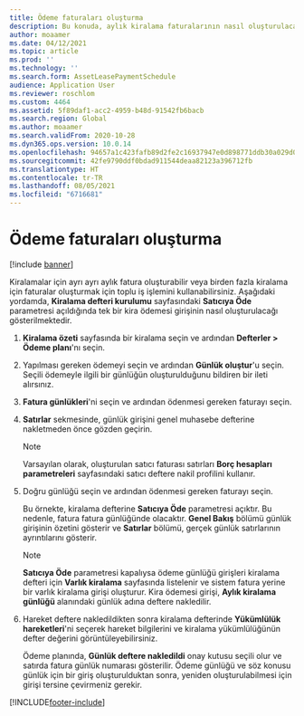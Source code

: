 ```yaml
---
title: Ödeme faturaları oluşturma
description: Bu konuda, aylık kiralama faturalarının nasıl oluşturulacağı açıklanmaktadır. Kiralamalar için ayrı ayrı fatura oluşturabilir veya birden fazla kiralama için faturalar oluşturmak için toplu iş işlemini kullanabilirsiniz.
author: moaamer
ms.date: 04/12/2021
ms.topic: article
ms.prod: ''
ms.technology: ''
ms.search.form: AssetLeasePaymentSchedule
audience: Application User
ms.reviewer: roschlom
ms.custom: 4464
ms.assetid: 5f89daf1-acc2-4959-b48d-91542fb6bacb
ms.search.region: Global
ms.author: moaamer
ms.search.validFrom: 2020-10-28
ms.dyn365.ops.version: 10.0.14
ms.openlocfilehash: 94657a1c423fafb89d2fe2c16937947e0d898771ddb30a029d0938cc17aaf7d8
ms.sourcegitcommit: 42fe9790ddf0bdad911544deaa82123a396712fb
ms.translationtype: HT
ms.contentlocale: tr-TR
ms.lasthandoff: 08/05/2021
ms.locfileid: "6716681"
---
```

# <a name="create-payment-invoices"></a>Ödeme faturaları oluşturma

[!include [banner](../includes/banner.md)]

Kiralamalar için ayrı ayrı aylık fatura oluşturabilir veya birden fazla kiralama için faturalar oluşturmak için toplu iş işlemini kullanabilirsiniz. Aşağıdaki yordamda, **Kiralama defteri kurulumu** sayfasındaki **Satıcıya Öde** parametresi açıldığında tek bir kira ödemesi girişinin nasıl oluşturulacağı gösterilmektedir.

1. **Kiralama özeti** sayfasında bir kiralama seçin ve ardından **Defterler \> Ödeme planı**'nı seçin.
2. Yapılması gereken ödemeyi seçin ve ardından **Günlük oluştur**'u seçin. Seçili ödemeyle ilgili bir günlüğün oluşturulduğunu bildiren bir ileti alırsınız.
3. **Fatura günlükleri**'ni seçin ve ardından ödenmesi gereken faturayı seçin.
4. **Satırlar** sekmesinde, günlük girişini genel muhasebe defterine nakletmeden önce gözden geçirin.

    > [!NOTE]
    > Varsayılan olarak, oluşturulan satıcı faturası satırları **Borç hesapları parametreleri** sayfasındaki satıcı deftere nakil profilini kullanır.

5. Doğru günlüğü seçin ve ardından ödenmesi gereken faturayı seçin.

    Bu örnekte, kiralama defterine **Satıcıya Öde** parametresi açıktır. Bu nedenle, fatura fatura günlüğünde olacaktır. **Genel Bakış** bölümü günlük girişinin özetini gösterir ve **Satırlar** bölümü, gerçek günlük satırlarının ayrıntılarını gösterir.

    > [!NOTE]
    > **Satıcıya Öde** parametresi kapalıysa ödeme günlüğü girişleri kiralama defteri için **Varlık kiralama** sayfasında listelenir ve sistem fatura yerine bir varlık kiralama girişi oluşturur. Kira ödemesi girişi, **Aylık kiralama günlüğü** alanındaki günlük adına deftere nakledilir.

6. Hareket deftere nakledildikten sonra kiralama defterinde **Yükümlülük hareketleri**'ni seçerek hareket bilgilerini ve kiralama yükümlülüğünün defter değerini görüntüleyebilirsiniz.

    Ödeme planında, **Günlük deftere nakledildi** onay kutusu seçili olur ve satırda fatura günlük numarası gösterilir. Ödeme günlüğü ve söz konusu günlük için bir giriş oluşturulduktan sonra, yeniden oluşturulabilmesi için girişi tersine çevirmeniz gerekir.


[!INCLUDE[footer-include](../../includes/footer-banner.md)]
